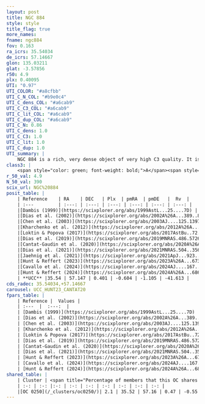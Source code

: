 ```yaml
---
layout: post
title: NGC 884
style: style
title_flag: true
more_names: 
fname: ngc884
fov: 0.163
ra_icrs: 35.54034
de_icrs: 57.14667
glon: 135.03211
glat: -3.57856
r50: 4.9
plx: 0.40095
UTI: "0.97"
UTI_COLOR: "#a8cfbb"
UTI_C_N_COL: "#b9e0c4"
UTI_C_dens_COL: "#a6cab9"
UTI_C_C3_COL: "#a6cab9"
UTI_C_lit_COL: "#a6cab9"
UTI_C_dup_COL: "#a6cab9"
UTI_C_N: 0.86
UTI_C_dens: 1.0
UTI_C_C3: 1.0
UTI_C_lit: 1.0
UTI_C_dup: 1.0
UTI_summary: |
    NGC 884 is a rich, very dense object of very high C3 quality. It is very well-studied in the literature. This object shares a very small percentage of members with a later reported entry.
class3: |
    <span style="color: green; font-weight: bold;">A</span><span style="color: green; font-weight: bold;">A</span>
r_50_val: 4.9
N_50_val: 390
scix_url: NGC%20884
posit_table: |
    | Reference    | RA    | DEC   | Plx  | pmRA  | pmDE   |  Rv  |
    | :---         | :---: | :---: | :---: | :---: | :---: | :---: |
    |[Dambis (1999)](https://scixplorer.org/abs/1999AstL...25....7D) | 35.596 | 57.125 | -- | -- | -- | -- |
    |[Dias et al. (2002)](https://scixplorer.org/abs/2002A%26A...389..871D) | 35.596 | 57.126 | -- | -2.29 | -0.63 | -42.64 |
    |[Chen et al. (2003)](https://scixplorer.org/abs/2003AJ....125.1397C) | 35.647 | 57.103 | -- | -1.14 | -1.56 | -40.5 |
    |[Kharchenko et al. (2012)](https://scixplorer.org/abs/2012A%26A...543A.156K) | 35.513 | 57.145 | -- | -4.0 | 1.65 | -- |
    |[Loktin & Popova (2017)](https://scixplorer.org/abs/2017AstBu..72..257L) | 35.595 | 57.126 | -- | -1.298 | 0.418 | -43.6 |
    |[Dias et al. (2019)](https://scixplorer.org/abs/2019MNRAS.486.5726D) | 35.596 | 57.126 | 0.395 | -0.607 | -1.049 | -43.525 |
    |[Cantat-Gaudin et al. (2020)](https://scixplorer.org/abs/2020A%26A...640A...1C) | 35.584 | 57.149 | 0.398 | -0.628 | -1.066 | -- |
    |[Dias et al. (2021)](https://scixplorer.org/abs/2021MNRAS.504..356D) | 35.629 | 57.155 | 0.398 | -0.626 | -1.059 | -- |
    |[Jaehnig et al. (2021)](https://scixplorer.org/abs/2021ApJ...923..129J) | 35.252 | 57.145 | 0.428 | -0.636 | -1.078 | -- |
    |[Hunt & Reffert (2023)](https://scixplorer.org/abs/2023A%26A...673A.114H) | 35.519 | 57.141 | 0.402 | -0.614 | -1.142 | -43.896 |
    |[Cavallo et al. (2024)](https://scixplorer.org/abs/2024AJ....167...12C) | 35.522 | 57.142 | 0.403 | -- | -- | -- |
    |[Hunt & Reffert (2024)](https://scixplorer.org/abs/2024A%26A...686A..42H) | 35.519 | 57.141 | 0.402 | -0.614 | -1.142 | -43.896 |
    | **UCC** |35.54 | 57.147 | 0.401 | -0.604 | -1.105 | -41.613 | 
cds_radec: 35.54034,+57.14667
carousel: UCC_HUNT23_CANTAT20
fpars_table: |
    | Reference |  Values |
    | :---  |  :---:  |
    | [Dambis (1999)](https://scixplorer.org/abs/1999AstL...25....7D) | `E_B-V_=0.57, DM0=11.5, log_age_=7.0` |
    | [Dias et al. (2002)](https://scixplorer.org/abs/2002A%26A...389..871D) | `E(B-V)=0.56, Dist=2940.0, Age=7.1, [Fe/H]=-0.3` |
    | [Chen et al. (2003)](https://scixplorer.org/abs/2003AJ....125.1397C) | `HDis=2345, Age=0.01` |
    | [Kharchenko et al. (2012)](https://scixplorer.org/abs/2012A%26A...543A.156K) | `e_bv=0.56, distance=2345, log_age=7.2, metallicity=-0.3` |
    | [Loktin & Popova (2017)](https://scixplorer.org/abs/2017AstBu..72..257L) | `E(B-V)=0.555, Dmod=11.86, logt=7.045` |
    | [Dias et al. (2019)](https://scixplorer.org/abs/2019MNRAS.486.5726D) | `E(B-V)=0.41, Dist=1989, logAge=7.232, Z=0.004` |
    | [Cantat-Gaudin et al. (2020)](https://scixplorer.org/abs/2020A%26A...640A...1C) | `AVNN=1.72, DMNN=11.64, AgeNN=7.25` |
    | [Dias et al. (2021)](https://scixplorer.org/abs/2021MNRAS.504..356D) | `Av=1.709, Dist=2150, logage=7.187, [Fe/H]=-0.079` |
    | [Hunt & Reffert (2023)](https://scixplorer.org/abs/2023A%26A...673A.114H) | `AV50=1.579, diffAV50=0.818, MOD50=11.888, logAge50=7.257` |
    | [Cavallo et al. (2024)](https://scixplorer.org/abs/2024AJ....167...12C) | `AV50=1.61, dMod50=12.04, logAge50=7.19, [Fe/H]50=0.15` |
    | [Hunt & Reffert (2024)](https://scixplorer.org/abs/2024A%26A...686A..42H) | `MassJ=1655.74` |
shared_table: |
    | Cluster | <span title="Percentage of members that this OC shares with the ones listed">%</span>   | RA   | DEC   | Plx   | pmRA  | pmDE  | Rv | UTI |
    | :-: | :-: |:-: | :-: | :-: | :-: | :-: | :-: | :-: |
    |[OC 0250](/_clusters/oc0250/)| 2.1 | 35.52 | 57.16 | 0.47 | -0.55 | -1.11 | -- |0.04 |
---
```

